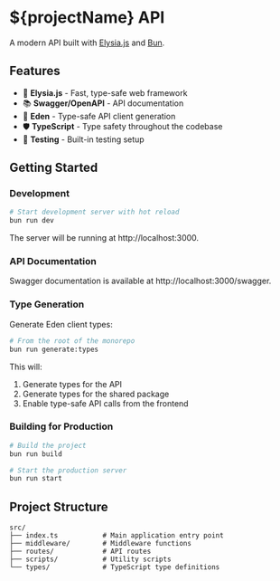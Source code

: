 # ${projectName} API

A modern API built with [Elysia.js](https://elysiajs.com/) and [Bun](https://bun.sh/).

## Features

- 🦊 **Elysia.js** - Fast, type-safe web framework
- 📚 **Swagger/OpenAPI** - API documentation
- 🔄 **Eden** - Type-safe API client generation
- 🛡️ **TypeScript** - Type safety throughout the codebase
- 🧪 **Testing** - Built-in testing setup

## Getting Started

### Development

```bash
# Start development server with hot reload
bun run dev
```

The server will be running at http://localhost:3000.

### API Documentation

Swagger documentation is available at http://localhost:3000/swagger.

### Type Generation

Generate Eden client types:

```bash
# From the root of the monorepo
bun run generate:types
```

This will:
1. Generate types for the API
2. Generate types for the shared package
3. Enable type-safe API calls from the frontend

### Building for Production

```bash
# Build the project
bun run build

# Start the production server
bun run start
```

## Project Structure

```
src/
├── index.ts           # Main application entry point
├── middleware/        # Middleware functions
├── routes/            # API routes
├── scripts/           # Utility scripts
└── types/             # TypeScript type definitions
``` 